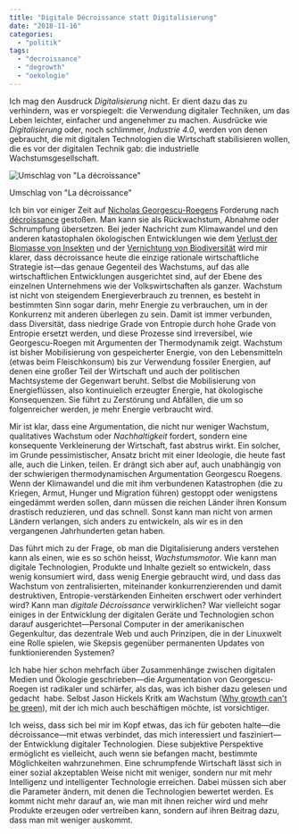 ```yaml
---
title: "Digitale Décroissance statt Digitalisierung"
date: "2018-11-16"
categories: 
  - "politik"
tags: 
  - "decroissance"
  - "degrowth"
  - "oekologie"
---
```


Ich mag den Ausdruck _Digitalisierung_ nicht. Er dient dazu das zu verhindern, was er vorspiegelt: die Verwendung digitaler Techniken, um das Leben leichter, einfacher und angenehmer zu machen. Ausdrücke wie _Digitalisierung_ oder, noch schlimmer, _Industrie 4.0_, werden von denen gebraucht, die mit digitalen Technologien die Wirtschaft stabilisieren wollen, die es vor der digitalen Technik gab: die industrielle Wachstumsgesellschaft.

![Umschlag von "La décroissance"](https://i1.wp.com/wittenbrink.net/lostandfound/wp-content/uploads/2018/11/georgescu-roegen-décroissance.jpg?fit=195%2C300&ssl=1)

Umschlag von "La décroissance"

Ich bin vor einiger Zeit auf [Nicholas Georgescu-Roegens](https://de.wikipedia.org/wiki/Nicholas_Georgescu-Roegen) Forderung nach [décroissance](http://classiques.uqac.ca/contemporains/georgescu_roegen_nicolas/decroissance/decroissance.html) gestoßen. Man kann sie als Rückwachstum, Abnahme oder Schrumpfung übersetzen. Bei jeder Nachricht zum Klimawandel und den anderen katastophalen ökologischen Entwicklungen wie dem [Verlust der Biomasse von Insekten](https://www.wissenschaft.de/umwelt-natur/dramatisches-insektensterben/) und der [Vernichtung von Biodiversität](https://derstandard.at/2000078285801/Biodiversitaet-in-Europa-und-dem-Rest-der-Welt-weiter-ruecklaeufig) wird mir klarer, dass décroissance heute die einzige rationale wirtschaftliche Strategie ist—das genaue Gegenteil des Wachstums, auf das alle wirtschaftlichen Entwicklungen ausgerichtet sind, auf der Ebene des einzelnen Unternehmens wie der Volkswirtschaften als ganzer. Wachstum ist nicht von steigendem Energieverbrauch zu trennen, es besteht in bestimmten Sinn sogar darin, mehr Energie zu verbrauchen, um in der Konkurrenz mit anderen überlegen zu sein. Damit ist immer verbunden, dass Diversität, dass niedrige Grade von Entropie durch hohe Grade von Entropie ersetzt werden, und diese Prozesse sind irreversibel, wie Georgescu-Roegen mit Argumenten der Thermodynamik zeigt. Wachstum ist bisher Mobilisierung von gespeicherter Energie, von den Lebensmitteln (etwas beim Fleischkonsum) bis zur Verwendung fossiler Energien, auf denen eine großer Teil der Wirtschaft und auch der politischen Machtsysteme der Gegenwart beruht. Selbst die Mobilisierung von Energieflüssen, also kontinuielich erzeugter Energie, hat ökologische Konsequenzen. Sie führt zu Zerstörung und Abfällen, die um so folgenreicher werden, je mehr Energie verbraucht wird.

Mir ist klar, dass eine Argumentation, die nicht nur weniger Wachstum, qualitatives Wachstum oder _Nachhaltigkeit_ fordert, sondern eine konsequente Verkleinerung der Wirtschaft, fast abstrus wirkt. Ein solcher, im Grunde pessimistischer, Ansatz bricht mit einer Ideologie, die heute fast alle, auch die Linken, teilen. Er drängt sich aber auf, auch unabhängig von der schwierigen thermodynamischen Argumentation Georgescu Roegens. Wenn der Klimawandel und die mit ihm verbundenen Katastrophen (die zu Kriegen, Armut, Hunger und Migration führen) gestoppt oder wenigstens eingedämmt werden sollen, dann müssen die reichen Länder ihren Konsum drastisch reduzieren, und das schnell. Sonst kann man nicht von armen Ländern verlangen, sich anders zu entwickeln, als wir es in den vergangenen Jahrhunderten getan haben.

Das führt mich zu der Frage, ob man die Digitalisierung anders verstehen kann als einen, wie es so schön heisst, _Wachstumsmotor_. Wie kann man digitale Technologien, Produkte und Inhalte gezielt so entwickeln, dass wenig konsumiert wird, dass wenig Energie gebraucht wird, und dass das Wachstum von zentralisierten, miteinander konkurrenzierenden und damit destruktiven, Entropie-verstärkenden Einheiten erschwert oder verhindert wird? Kann man _digitale Décroissance_ verwirklichen? War vielleicht sogar einiges in der Entwicklung der digitalen Geräte und Technologien schon darauf ausgerichtet—Personal Computer in der amerikanischen Gegenkultur, das dezentrale Web und auch Prinzipen, die in der Linuxwelt eine Rolle spielen, wie Skepsis gegenüber permanenten Updates von funktionierenden Systemen?

Ich habe hier schon mehrfach über Zusammenhänge zwischen digitalen Medien und Ökologie geschrieben—die Argumentation von Georgescu-Roegen ist radikaler und schärfer, als das, was ich bisher dazu gelesen und gedacht  habe. Selbst Jason Hickels Kritk am Wachstum ([Why growth can't be green](https://www.jasonhickel.org/blog/2018/9/14/why-growth-cant-be-green)), mit der ich mich auch beschäftigen möchte, ist vorsichtiger.

Ich weiss, dass sich bei mir im Kopf etwas, das ich für geboten halte—die décroissance—mit etwas verbindet, das mich interessiert und fasziniert—der Entwicklung digitaler Technologien. Diese subjektive Perspektive ermöglicht es vielleicht, auch wenn sie befangen macht, bestimmte Möglichkeiten wahrzunehmen. Eine schrumpfende Wirtschaft lässt sich in einer sozial akzeptablen Weise nicht mit weniger, sondern nur mit mehr Intelligenz und intelligenter Technologie erreichen. Dabei müssen sich aber die Parameter ändern, mit denen die Technologien bewertet werden. Es kommt nicht mehr darauf an, wie man mit ihnen reicher wird und mehr Produkte erzeugen oder vertreiben kann, sondern auf ihren Beitrag dazu, dass man mit weniger auskommt.
